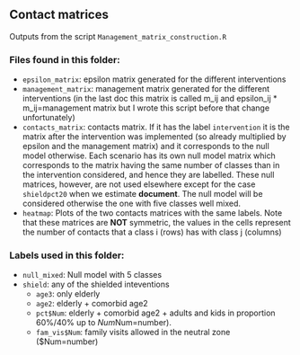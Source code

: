 
## Contact matrices

Outputs from the script `Management_matrix_construction.R`

### Files found in this folder:

* `epsilon_matrix`: epsilon matrix generated for the different interventions
* `management_matrix`: management matrix generated for the different interventions (in the last doc this matrix is called m_ij and epsilon_ij * m_ij=management matrix but I wrote this script before that change unfortunately)
* `contacts_matrix`: contacts matrix. If it has the label `intervention` it is the matrix after the intervention was implemented (so already multiplied by epsilon and the management matrix) and it corresponds to the null model otherwise. Each scenario has its own null model matrix which corresponds to the matrix having the same number of classes than in the intervention considered, and hence they are labelled. These null matrices, however, are not used elsewhere except for the case `shieldpct20` when we estimate **document**. The null model will be considered otherwise the one with five classes well mixed.
* `heatmap`: Plots of the two contacts matrices with the same labels. Note that these matrices are **NOT** symmetric, the values in the cells represent the number of contacts that a class i (rows) has with class j (columns)


### Labels used in this folder:

* `null_mixed`: Null model with 5 classes
* `shield`: any of the shielded inteventions
    * `age3`: only elderly
    * `age2`: elderly + comorbid age2
    * `pct$Num`: elderly + comorbid age2 + adults and kids in proportion 60%/40% up to $Num% of total population ($Num=number).
    * `fam_vis$Num`: family visits allowed in the neutral zone ($Num=number)
